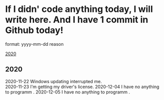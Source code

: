 # If I didn' code anything today, I will write here. And I have 1 commit in Github today!

format: yyyy-mm-dd reason  

[2020](#2020)  

## 2020
2020-11-22 Windows updating interrupted me.  
2020-11-23 I'm getting my driver's license.
2020-12-04 I have no anything to programm .
2020-12-05 I have no anything to programm .